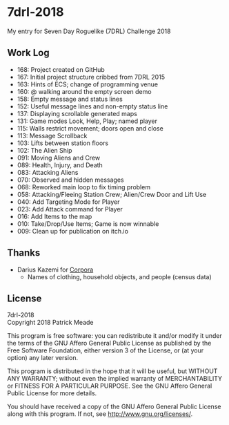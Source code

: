 # 7drl-2018
My entry for Seven Day Roguelike (7DRL) Challenge 2018

## Work Log
* 168: Project created on GitHub
* 167: Initial project structure cribbed from 7DRL 2015
* 163: Hints of ECS; change of programming venue
* 160: @ walking around the empty screen demo
* 158: Empty message and status lines
* 152: Useful message lines and non-empty status line
* 137: Displaying scrollable generated maps
* 131: Game modes Look, Help, Play; named player
* 115: Walls restrict movement; doors open and close
* 113: Message Scrollback
* 103: Lifts between station floors
* 102: The Alien Ship
* 091: Moving Aliens and Crew
* 089: Health, Injury, and Death
* 083: Attacking Aliens
* 070: Observed and hidden messages
* 068: Reworked main loop to fix timing problem
* 058: Attacking/Fleeing Station Crew; Alien/Crew Door and Lift Use
* 040: Add Targeting Mode for Player
* 023: Add Attack command for Player
* 016: Add Items to the map
* 010: Take/Drop/Use Items; Game is now winnable
* 009: Clean up for publication on itch.io

## Thanks
* Darius Kazemi for [Corpora](https://github.com/dariusk/corpora)
  * Names of clothing, household objects, and people (census data)

## License
7drl-2018  
Copyright 2018 Patrick Meade

This program is free software: you can redistribute it and/or modify
it under the terms of the GNU Affero General Public License as published
by the Free Software Foundation, either version 3 of the License, or
(at your option) any later version.

This program is distributed in the hope that it will be useful,
but WITHOUT ANY WARRANTY; without even the implied warranty of
MERCHANTABILITY or FITNESS FOR A PARTICULAR PURPOSE.  See the
GNU Affero General Public License for more details.

You should have received a copy of the GNU Affero General Public License
along with this program.  If not, see <http://www.gnu.org/licenses/>.
